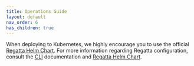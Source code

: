 ```yaml
---
title: Operations Guide
layout: default
nav_order: 6
has_children: true
---
```


When deploying to Kubernetes, we highly encourage you to use the
official [Regatta Helm Chart](https://github.com/jamf/regatta-helm).
For more information regarding Regatta configuration, consult the
[CLI](/operations_guide/cli) documentation and [Regatta Helm Chart](https://github.com/jamf/regatta-helm).
